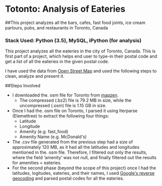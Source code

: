 # Totonto: Analysis of Eateries
##This project analyzes all the bars,	cafes,	fast food joints, ice cream parlours,	pubs, and	restaurants in Toronto, Canada
### Stack Used: Python (3.5), MySQL, iPython (for analysis)

This project analyzes all the eateries in the city of Toronto, Canada. This is first part of a project, which helps end user to type-in their postal code and get a list of all the eateries in the given postal code.

I have used the data from [Open Street Map](https://www.openstreetmap.org/) and used the following steps to clean, analyze and present it. 

##Steps Involved

* I downloaded the. osm file for Toronto from [mapzen](https://mapzen.com/data/metro-extracts/metro/toronto_canada/).
  * The compressed (.bz2) file is 79.2 MB in size, while the uncompressed (.osm) file is 1.15 GB in size.
* Once I had the. osm file on Toronto, I parsed it using Iterparse (Elemettree) to extract the following four things:
  * Latitude
  * Longitude
  * Amenity (e.g. fast_food)
  * Amenity Name (e.g. McDonald's)
* The .csv file generated from the previous step had a size of approximately 120 MB, as it had all the latitudes and longitudes mentioned in the. osm file. Therefore, I filtered out only the results, where the field ‘amenity’ was not null, and finally filtered out the results for amenities = eateries. 
* For the second phase (beyond the scope of this project) once I had the latitudes, logitudes, eateries, and their names, I used [Google's reverse geocoding](https://developers.google.com/maps/documentation/javascript/examples/geocoding-reverse) and parsed postal codes for all the eateries. 

 
